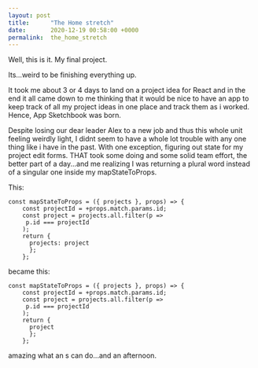 ```yaml
---
layout: post
title:      "The Home stretch"
date:       2020-12-19 00:58:00 +0000
permalink:  the_home_stretch
---
```



Well, this is it. My final project.

Its...weird to be finishing everything up.

It took me about 3 or 4 days to land on a project idea for React and in the end it all came down to me thinking that it would be nice to have an app to keep track of all my project ideas in one place and track them as i worked. Hence, App Sketchbook was born.

Despite losing our dear leader Alex to a new job and thus this whole unit feeling weirdly light, I didnt seem to have a whole lot trouble with any one thing like i have in the past. With one exception, figuring out state for my project edit forms. THAT took some doing and some solid team effort, the better part of a day...and me realizing I was returning a plural word instead of a singular one inside my mapStateToProps. 

This:

```
const mapStateToProps = ({ projects }, props) => {
    const projectId = +props.match.params.id;
    const project = projects.all.filter(p =>
     p.id === projectId
    );
    return {
      projects: project
      };
    };
```

became this:

```
const mapStateToProps = ({ projects }, props) => {
    const projectId = +props.match.params.id;
    const project = projects.all.filter(p =>
     p.id === projectId
    );
    return {
      project
      };
    };
```

amazing what an s can do...and an afternoon.

